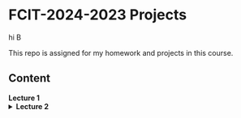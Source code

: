 # FCIT-2024-2023 Projects
hi B

This repo is assigned for my homework and projects in this course.

## Content

<summary><b>Lecture 1</b></summary>

<details>
<summary><b>Lecture 2</b></summary>

<center><em>In Class:</em></center>

- [project 1](README.md)

<center><em>Homework:</em></center>

- [project 1](t.py)

</details>


